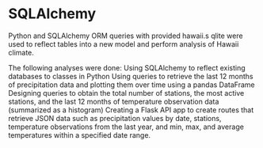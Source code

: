 

# SQLAlchemy 
Python and SQLAlchemy ORM queries with provided hawaii.s qlite were used to reflect tables into a new model and perform analysis of Hawaii climate. 



The following analyses were done:
Using SQLAlchemy to reflect existing databases to classes in Python
Using queries to retrieve the last 12 months of precipitation data and plotting them over time using a pandas DataFrame
Designing queries to obtain the total number of stations, the most active stations, and the last 12 months of temperature observation data (summarized as a histogram)
Creating a Flask API app to create routes that retrieve JSON data such as precipitation values by date, stations, temperature observations from the last year, and min, max, and average temperatures within a specified date range.



